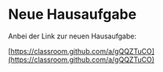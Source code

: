 # Neue Hausaufgabe

Anbei der Link zur neuen Hausaufgabe:

[https://classroom.github.com/a/gQQZTuCO](https://classroom.github.com/a/gQQZTuCO)